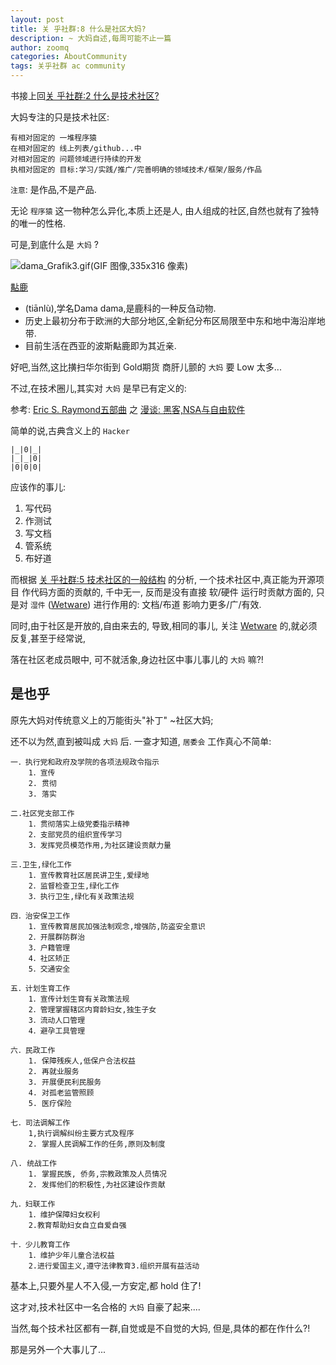 ```yaml
---
layout: post
title: 关 乎社群:8 什么是社区大妈?
description: ~ 大妈自述,每周可能不止一篇
author: zoomq
categories: AboutCommunity
tags: 关乎社群 ac community
---
```


书接上回[关 乎社群:2 什么是技术社区?](http://devrel.info/2014-02/ac2-tech-community/)

大妈专注的只是技术社区:

    有相对固定的 一堆程序猿
    在相对固定的 线上列表/github...中
    对相对固定的 问题领域进行持续的开发
    执相对固定的 目标:学习/实践/推广/完善明确的领域技术/框架/服务/作品

`注意`: 是作品,不是产品.

无论 `程序猿` 这一物种怎么异化,本质上还是人,
由人组成的社区,自然也就有了独特的唯一的性格.

可是,到底什么是 `大妈` ?

![dama_Grafik3.gif(GIF 图像,335x316 像素)](http://zoomq.qiniudn.com/ZHGDG/wechat/dama_Grafik3.gif)

<!--more-->

[黇鹿](http://zh.wikipedia.org/zh/%E9%BB%87%E9%B9%BF)

- (tiānlù),学名Dama dama,是鹿科的一种反刍动物. 
- 历史上最初分布于欧洲的大部分地区,全新纪分布区局限至中东和地中海沿岸地带. 
- 目前生活在西亚的波斯黇鹿即为其近亲. 

好吧,当然,这比撗扫华尔街到 Gold期货 商肝儿颤的 `大妈` 要 Low 太多...

不过,在技术圈儿,其实对 `大妈` 是早已有定义的:

参考: [Eric S. Raymond五部曲](http://devrel.zoomquiet.io/data/20101024155838/index.html)
之 [漫谈: 黑客,NSA与自由软件](https://github.com/citypw/DNFWAH/blob/master/3/hacker_nsa_free-software.txt)

简单的说,古典含义上的 `Hacker`

    |_|0|_|
    |_|_|0|
    |0|0|0|


应该作的事儿:

1. 写代码
1. 作测试
1. 写文档
1. 管系统
1. 布好道

而根据 [关 乎社群:5 技术社区的一般结构](http://devrel.info/2014-03/ac5-structure101/)
的分析,
一个技术社区中,真正能为开源项目 作代码方面的贡献的,
千中无一,
反而是没有直接 软/硬件 运行时贡献方面的,
只是对 `湿件` ([Wetware](http://en.wikipedia.org/wiki/Wetware))
进行作用的:
文档/布道 影响力更多/广/有效.

同时,由于社区是开放的,自由来去的,
导致,相同的事儿, 关注 
[Wetware](http://en.wikipedia.org/wiki/Wetware)
的,就必须反复,甚至于经常说,

落在社区老成员眼中,
可不就活象,身边社区中事儿事儿的 `大妈` 嘛?!


## 是也乎
原先大妈对传统意义上的万能街头"补丁"
~社区大妈;

还不以为然,直到被叫成 `大妈` 后.
一查才知道, `居委会` 工作真心不简单:

```
一．执行党和政府及学院的各项法规政令指示
    1．宣传     
    2. 贯彻     
    3. 落实

二.社区党支部工作
    1．贯彻落实上级党委指示精神
    2．支部党员的组织宣传学习
    3．发挥党员模范作用,为社区建设贡献力量

三.卫生,绿化工作
    1．宣传教育社区居民讲卫生,爱绿地
    2．监督检查卫生,绿化工作
    3．执行卫生,绿化有关政策法规

四．治安保卫工作
    1．宣传教育居民加强法制观念,增强防,防盗安全意识
    2．开展群防群治
    3．户籍管理
    4．社区矫正
    5．交通安全

五．计划生育工作
    1．宣传计划生育有关政策法规
    2．管理掌握辖区内育龄妇女,独生子女
    3．流动人口管理
    4．避孕工具管理

六．民政工作
    1. 保障残疾人,低保户合法权益
    2. 再就业服务
    3. 开展便民利民服务
    4. 对孤老监管照顾
    5. 医疗保险

七．司法调解工作
    1,执行调解纠纷主要方式及程序
    2. 掌握人民调解工作的任务,原则及制度

八. 统战工作
    1. 掌握民族, 侨务,宗教政策及人员情况
    2. 发挥他们的积极性,为社区建设作贡献

九．妇联工作
    1．维护保障妇女权利
    2.教育帮助妇女自立自爱自强

十．少儿教育工作
    1．维护少年儿童合法权益  
    2.进行爱国主义,遵守法律教育3.组织开展有益活动
```

基本上,只要外星人不入侵,一方安定,都 hold 住了!

这才对,技术社区中一名合格的 `大妈` 自豪了起来....

当然,每个技术社区都有一群,自觉或是不自觉的大妈, 
但是,具体的都在作什么?!

那是另外一个大事儿了...



